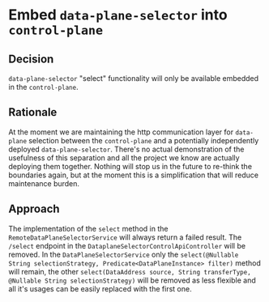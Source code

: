 # Embed `data-plane-selector` into `control-plane`

## Decision

`data-plane-selector` "select" functionality will only be available embedded in the `control-plane`.

## Rationale

At the moment we are maintaining the http communication layer for `data-plane` selection between the `control-plane` and
a potentially independently deployed `data-plane-selector`.
There's no actual demonstration of the usefulness of this separation and all the project we know are actually deploying
them together.
Nothing will stop us in the future to re-think the boundaries again, but at the moment this is a simplification that will
reduce maintenance burden.

## Approach

The implementation of the `select` method in the `RemoteDataPlaneSelectorService` will always return a failed result.
The `/select` endpoint in the `DataplaneSelectorControlApiController` will be removed.
In the `DataPlaneSelectorService` only the `select(@Nullable String selectionStrategy, Predicate<DataPlaneInstance> filter)`
method will remain, the other `select(DataAddress source, String transferType, @Nullable String selectionStrategy)` will
be removed as less flexible and all it's usages can be easily replaced with the first one.
